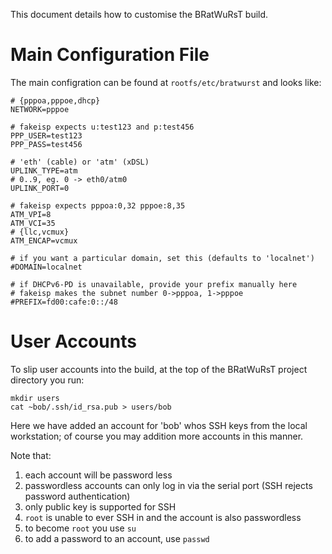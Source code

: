 This document details how to customise the BRatWuRsT build.

# Main Configuration File

The main configration can be found at `rootfs/etc/bratwurst` and looks like:

    # {pppoa,pppoe,dhcp}
    NETWORK=pppoe
    
    # fakeisp expects u:test123 and p:test456
    PPP_USER=test123
    PPP_PASS=test456
    
    # 'eth' (cable) or 'atm' (xDSL)
    UPLINK_TYPE=atm
    # 0..9, eg. 0 -> eth0/atm0
    UPLINK_PORT=0
    
    # fakeisp expects pppoa:0,32 pppoe:8,35
    ATM_VPI=8
    ATM_VCI=35
    # {llc,vcmux}
    ATM_ENCAP=vcmux
    
    # if you want a particular domain, set this (defaults to 'localnet')
    #DOMAIN=localnet
    
    # if DHCPv6-PD is unavailable, provide your prefix manually here
    # fakeisp makes the subnet number 0->pppoa, 1->pppoe
    #PREFIX=fd00:cafe:0::/48

# User Accounts

To slip user accounts into the build, at the top of the BRatWuRsT project directory you run:

    mkdir users
    cat ~bob/.ssh/id_rsa.pub > users/bob

Here we have added an account for 'bob' whos SSH keys from the local workstation; of course you may addition more accounts in this manner.

Note that:

 1. each account will be password less
 1. passwordless accounts can only log in via the serial port (SSH rejects password authentication)
 1. only public key is supported for SSH
 1. `root` is unable to ever SSH in and the account is also passwordless
 1. to become `root` you use `su`
 1. to add a password to an account, use `passwd`
